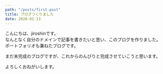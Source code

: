 ```yaml
---
path: "/posts/first-post"
title: ブログつくりました
date: 2020-01-13
---
```


こんにちは、jiroshinです。  
なんとなく自分のドメインで記事を書きたいと思い、このブログを作りました。  
ポートフォリオも兼ねたブログです。  

まだ未完成のブログですが、これからのんびりと完成させていこうと思います。  

よろしくおねがいします。
